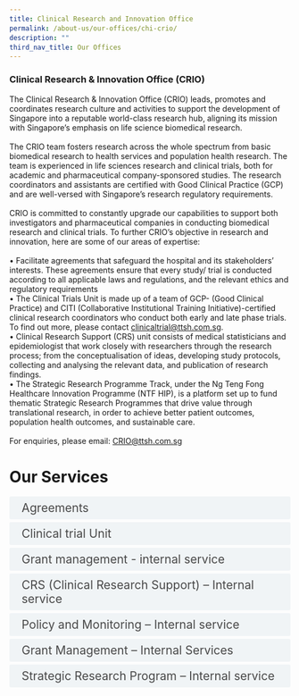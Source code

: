 ```yaml
---
title: Clinical Research and Innovation Office
permalink: /about-us/our-offices/chi-crio/
description: ""
third_nav_title: Our Offices
---
```

### <b>Clinical Research &amp; Innovation Office (CRIO)</b><br>
The Clinical Research &amp; Innovation Office (CRIO) leads, promotes and coordinates research culture and activities to support the development of Singapore into a reputable world-class research hub, aligning its mission with Singapore’s emphasis on life science biomedical research. <br><br>
The CRIO team fosters research across the whole spectrum from basic biomedical research to health services and population health research. The team is experienced in life sciences research and clinical trials, both for academic and pharmaceutical company-sponsored studies. The research coordinators and assistants are certified with Good Clinical Practice (GCP) and are well-versed with Singapore’s research regulatory requirements. <br><br>
CRIO is committed to constantly upgrade our capabilities to support both investigators and pharmaceutical companies in conducting biomedical research and clinical trials. To further CRIO’s objective in research and innovation, here are some of our areas of expertise:<br><br>
•	Facilitate agreements that safeguard the hospital and its stakeholders’ interests. These agreements ensure that every study/ trial is conducted according to all applicable laws and regulations, and the relevant ethics and regulatory requirements <br>
•	The Clinical Trials Unit is made up of a team of GCP- (Good Clinical Practice) and CITI (Collaborative Institutional Training Initiative)-certified clinical research coordinators who conduct both early and late phase trials. To find out more, please contact clinicaltrial@ttsh.com.sg. <br>
•	Clinical Research Support (CRS) unit consists of medical statisticians and epidemiologist that work closely with researchers through the research process; from the conceptualisation of ideas, developing study protocols, collecting and analysing the relevant data, and publication of research findings.<br>
•	The Strategic Research Programme Track, under the Ng Teng Fong Healthcare Innovation Programme (NTF HIP), is a platform set up to fund thematic Strategic Research Programmes that drive value through translational research, in order to achieve better patient outcomes, population health outcomes, and sustainable care. <br><br>
For enquiries, please email: CRIO@ttsh.com.sg





<style>

input {
	display: none;
}
label {
	display: block;
	padding: 8px 22px;
	margin: 0 0 5px 0;
	cursor: pointor;
	background: #F0F4F6;
	border-radius: 3px;
	width=100%;
	color: #484848;
	transition: ease .8s;
	font-size: 1.5em;
	text-align: left;
}

label:hover {
	background: #BD2D37;
	color: #FFF;
	transition: ease .8s;
	text-align: left;
}

.accordion-content {
	display: block;
	padding: 8px 22px;
	margin: 0 0 5px 0;
	background: #E2E5F6; 
	border: 1px solid #484848; 
	border-radius: 3px;
	font-size: 1.25em;
}

input + label + .accordion-content {
	display: none;

}

input:checked + label + .accordion-content {
	display: none;
}

input:checked + label + .accordion-content {
	display: block;
}

</style>
<!-- End of accordion -->

<div class="container">


<h1 id="our-main-plans">Our Services
</h1>
<div>
	<input id="title1" type="checkbox"><label for="title1">Agreements</label>
	<div class="accordion-content">
	<div class="para">The Agreements team plays a pivotal role in safeguarding TTSH and its stakeholders’ interests. We facilitate collaboration activities with external parties by enforcing appropriate research agreements – legally enforceable documents between two or more parties that are required for all TTSH research studies with/ without patient’s recruitment with and external party. These agreements ensure that every study/ trial is conducted according to all applicable laws and regulations, including TTSH/ NHG policies and the relevant ethics and regulatory requirements. For more information, please contact us at CRIO@ttsh.com.sg
		<img alt="Crio" src="/images/criooffice1.png">
</div>
	</div>
	<input id="title2" type="checkbox"><label for="title2">Clinical trial Unit </label>
	<div class="accordion-content">
	<div class="para">The Clinical Trials Unit (CTU) manages clinical trial conducted within TTSH. CTU has a team of GCP- (Good Clinical Practice) and CITI (Collaborative Institutional Training Initiative)-certified clinical research coordinators who conduct both early and late phase trials. Our coordinators are experienced in coordinating drug and device trials as well as registry studies in all therapeutic areas<br><br>
		<img alt="Crio" src="/images/criooffice2.png">
If you would like to know more about conducting clinical trials in TTSH, please contact the Clinical Trials Unit at clinicaltrial@ttsh.com.sg. 
</div>
	</div>
	<input id="title3" type="checkbox"><label for="title3">Grant management - internal service</label>
	<div class="accordion-content">
	<div class="para">Grant Management unit plays an integral and active role throughout the lifecycle of a grant, starting from pre-grant to post-grant close out and with numerous vital operations at each stage. 
<br><br>
For more information, visit us at: Grants 

</div>
	</div>
<div>
	<input id="title4" type="checkbox"><label for="title4">CRS (Clinical Research Support) – Internal service </label>
	<div class="accordion-content">
	<div class="para">The Clinical Research Support (CRS) unit consists of medical statisticians and epidemiologist that work closely with TTSH researchers through the research process; from the conceptualization of ideas, developing study protocols, collecting and analyzing the relevant data, and publication of research findings.

For more information, visit us at: Clinical Research Support (CRS)

</div>
	</div>
	<input id="title5" type="checkbox"><label for="title5">Policy and Monitoring – Internal service </label>
	<div class="accordion-content">
	<div class="para">The policy &amp; monitoring unit oversees the governance of research in TTSH and ensures that all TTSH research activities comply with cluster and internal policies, the relevant laws and regulations and the international standards governing research.

To learn more about Monitoring, click here.
For more information about the relevant policies, procedures &amp; guidelines, click here.

</div>
	</div>
	<input id="title6" type="checkbox"><label for="title6">Grant Management – Internal Services </label>
	<div class="accordion-content">
	<div class="para">Grant Management unit plays an integral and active role throughout the lifecycle of a grant, starting from pre-grant to post-grant close out and with numerous vital operations at each stage

To know more, click here

</div>
	</div>
	<input id="title7" type="checkbox"><label for="title7">Strategic Research Program – Internal service  </label>
	<div class="accordion-content">
	<div class="para">The SRP Track, under the Ng Teng Fong Healthcare Innovation Programme (NTF HIP), is a platform set up to fund thematic Strategic Research Programmes that drive value through translational research, in order to achieve:<br><br>
•	Better patient outcomes<br>
•	Population health outcomes<br>
•	Sustainable care<br><br>
It is designed to intentionally steer funding towards “downstream” research that can be readily implemented into practice and translated into innovative care models.<br><br>
The SRP track will also enable the hospital to develop a pipeline of clinician-researchers who contribute effectively to TTSH’s mission as well as the national research and innovation landscape.<br><br>

 <img alt="Crio" src="/images/criooffice3.png">
		<b><u>Key Tenets</u></b><br>
•	<b>Synergistic</b>:  Designed to be multidisciplinary and integrated to maximize outcomes of research activities.<br>
•	<b>Translatable</b>: Develop evidence for new care models that can be adopted, for better patient outcomes not just in the individual, but also at the population level.<br>
•	<b>Impact</b>: Incorporate elements of social, behavioural, implementation and health services outcomes research into their proposals.<br><br>
 
<img alt="Crio" src="/images/criooffice4.png">
Each SRP is designed as a multi-year programme, guided by an overarching theme, where projects are organized according to thrusts and sub-themes, funded by NTF HIP as a foundational fund.<br>
The funding by NTF HIP will allow for SRPs to establish evidence for the implementation of new care models, setting researcher teams up for success in follow-on competitive funding opportunities such as those provided by National Research Foundation’s (NRF) Research and Innovation Enterprise (RIE) funding, development of new knowledge for furthering research, as well as seed a pipeline of research talent.<br><br>


For enquiries, please reach out at CRIO@ttsh.com.sg


</div>
	</div>
</div></div></div>